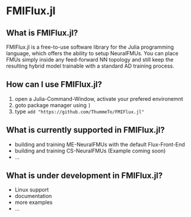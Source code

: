 # FMIFlux.jl

## What is FMIFlux.jl?
FMIFlux.jl is a free-to-use software library for the Julia programming language, which offers the ability to setup NeuralFMUs. You can place FMUs simply inside any feed-forward NN topology and still keep the resulting hybrid model trainable with a standard AD training process.

## How can I use FMIFlux.jl?
1. open a Julia-Command-Window, activate your prefered environemnt
1. goto package manager using ```]```
1. type ```add "https://github.com/ThummeTo/FMIFlux.jl"```

## What is currently supported in FMIFlux.jl?
- building and training ME-NeuralFMUs with the default Flux-Front-End
- building and training CS-NeuralFMUs (Example coming soon)
- ...

## What is under development in FMIFlux.jl?
- Linux support
- documentation
- more examples
- ...
